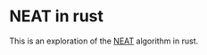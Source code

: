 # NEAT in rust

This is an exploration of the [NEAT](https://en.wikipedia.org/wiki/Neuroevolution_of_augmenting_topologies) algorithm in rust.
